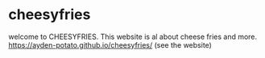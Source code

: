 # cheesyfries
welcome to CHEESYFRIES. This website is al about cheese fries and more.
https://ayden-potato.github.io/cheesyfries/ (see the website)